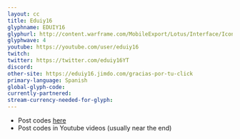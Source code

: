 ```yaml
---
layout: cc
title: Eduiy16 
glyphname: EDUIY16
glyphurl: http://content.warframe.com/MobileExport/Lotus/Interface/Icons/Player/ContentCreators/Eduiy16.png
glyphwave: 4
youtube: https://youtube.com/user/eduiy16
twitch: 
twitter: https://twitter.com/eduiy16YT
discord: 
other-site: https://eduiy16.jimdo.com/gracias-por-tu-click
primary-language: Spanish
global-glyph-code: 
currently-partnered: 
stream-currency-needed-for-glyph: 
---
```

* Post codes [here](https://eduiy16.jimdo.com/gracias-por-tu-click)
* Post codes in Youtube videos (usually near the end)
